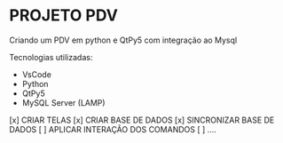 # PROJETO PDV 

Criando um PDV em python e QtPy5 com integração ao Mysql

Tecnologias utilizadas: 

 * VsCode
 * Python
 * QtPy5
 * MySQL Server (LAMP)



[x] CRIAR TELAS
[x] CRIAR BASE DE DADOS
[x] SINCRONIZAR BASE DE DADOS 
[ ] APLICAR INTERAÇÃO DOS COMANDOS
[ ] ....
